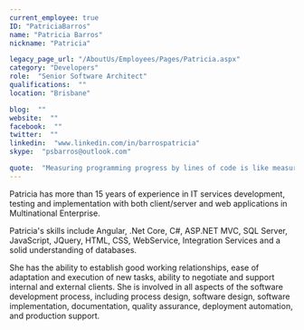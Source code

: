 ```yaml
---
current_employee: true
ID: "PatriciaBarros"
name: "Patricia Barros"
nickname: "Patricia"

legacy_page_url: "/AboutUs/Employees/Pages/Patricia.aspx"
category: "Developers"
role:  "Senior Software Architect"
qualifications:  ""
location: "Brisbane"

blog:  ""
website:  ""
facebook:  ""
twitter:  ""
linkedin:  "www.linkedin.com/in/barrospatricia"
skype:  "psbarros@outlook.com"

quote:  "Measuring programming progress by lines of code is like measuring aircraft building progress by weight."
---
```


​​Patricia has more than 15 years of experience in IT services development, testing and implementation with both client/server and web applications in Multinational Enterprise.  

Patricia's skills include Angular, .Net Core, C#, ASP.NET MVC, SQL Server, JavaScript, JQuery, HTML, CSS, WebService, Integration Services and a solid understanding of databases.  

She has the ability to establish good working relationships, ease of adaptation and execution of new tasks, ability to negotiate and support internal and external clients. She is involved in all aspects of the software development process, including process design, software design, software implementation, documentation, quality assurance, deployment automation, and production support.   